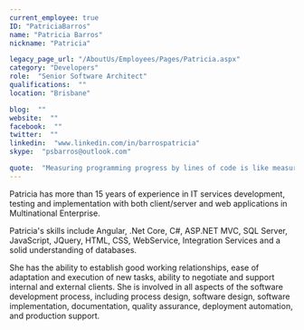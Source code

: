 ```yaml
---
current_employee: true
ID: "PatriciaBarros"
name: "Patricia Barros"
nickname: "Patricia"

legacy_page_url: "/AboutUs/Employees/Pages/Patricia.aspx"
category: "Developers"
role:  "Senior Software Architect"
qualifications:  ""
location: "Brisbane"

blog:  ""
website:  ""
facebook:  ""
twitter:  ""
linkedin:  "www.linkedin.com/in/barrospatricia"
skype:  "psbarros@outlook.com"

quote:  "Measuring programming progress by lines of code is like measuring aircraft building progress by weight."
---
```


​​Patricia has more than 15 years of experience in IT services development, testing and implementation with both client/server and web applications in Multinational Enterprise.  

Patricia's skills include Angular, .Net Core, C#, ASP.NET MVC, SQL Server, JavaScript, JQuery, HTML, CSS, WebService, Integration Services and a solid understanding of databases.  

She has the ability to establish good working relationships, ease of adaptation and execution of new tasks, ability to negotiate and support internal and external clients. She is involved in all aspects of the software development process, including process design, software design, software implementation, documentation, quality assurance, deployment automation, and production support.   